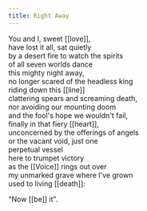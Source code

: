 ```yaml
---
title: Right Away
---
```


You and I, sweet [[love]],  
have lost it all, sat quietly  
by a desert fire to watch the spirits  
of all seven worlds dance  
this mighty night away,  
no longer scared of the headless king  
riding down this [[line]]  
clattering spears and screaming death,  
nor avoiding our mounting doom  
and the fool's hope we wouldn't fail,  
finally in that fiery [[heart]],  
unconcerned by the offerings of angels  
or the vacant void, just one  
perpetual vessel  
here to trumpet victory  
as the [[Voice]] rings out over  
my unmarked grave where I've grown  
used to living [[death]]:  
  
"Now [[be]] it".   